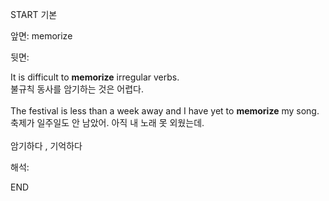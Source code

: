 START
기본

앞면:
memorize


뒷면:
<div>It is difficult to <strong>memorize</strong> irregular verbs. </div><div><div>불규칙 동사를 암기하는 것은 어렵다.<br><br><div>The festival is less than a week away and I have yet to <strong>memorize</strong> my song. </div><div><div>축제가 일주일도 안 남았어. 아직 내 노래 못 외웠는데.<br><br>암기하다 , 기억하다</div></div></div></div>


해석:

END